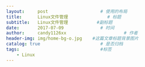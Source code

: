 ```yaml
---
layout:     post                    # 使用的布局
title:      Linux文件管理               # 标题 
subtitle:   Linux文件管理           #副标题
date:       2017-07-09              # 时间
author:     candy1126xx                      # 作者
header-img: img/home-bg-o.jpg    #这篇文章标题背景图片
catalog: true                       # 是否归档
tags:                               #标签
    - Linux
---
```


